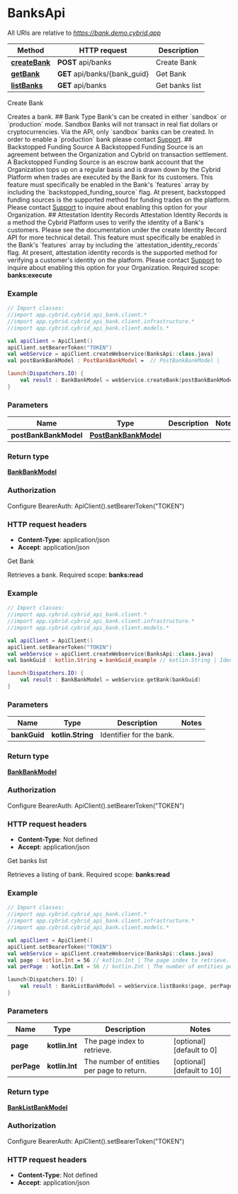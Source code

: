 # BanksApi

All URIs are relative to *https://bank.demo.cybrid.app*

Method | HTTP request | Description
------------- | ------------- | -------------
[**createBank**](BanksApi.md#createBank) | **POST** api/banks | Create Bank
[**getBank**](BanksApi.md#getBank) | **GET** api/banks/{bank_guid} | Get Bank
[**listBanks**](BanksApi.md#listBanks) | **GET** api/banks | Get banks list



Create Bank

Creates a bank.  ## Bank Type  Bank&#39;s can be created in either &#x60;sandbox&#x60; or &#x60;production&#x60; mode. Sandbox Banks will not transact in real fiat dollars or cryptocurrencies.  Via the API, only &#x60;sandbox&#x60; banks can be created. In order to enable a &#x60;production&#x60; bank please contact [Support](mailto:support@cybrid.app).  ## Backstopped Funding Source  A Backstopped Funding Source is an agreement between the Organization and Cybrid on transaction settlement. A Backstopped Funding Source is an escrow bank account that the Organization tops up on a regular basis and is drawn down by the Cybrid Platform when trades are executed by the Bank for its customers.  This feature must specifically be enabled in the Bank&#39;s &#x60;features&#x60; array by including the &#x60;backstopped_funding_source&#x60; flag. At present, backstopped funding sources is the supported method for funding trades on the platform.  Please contact [Support](mailto:support@cybrid.app) to inquire about enabling this option for your Organization.  ## Attestation Identity Records  Attestation Identity Records is a method the Cybrid Platform uses to verify the identity of a Bank&#39;s customers. Please see the documentation under the create Identity Record API for more technical detail.  This feature must specifically be enabled in the Bank&#39;s &#x60;features&#x60; array by including the &#x60;attestation_identity_records&#x60; flag. At present, attestation identity records is the supported method for verifying a customer&#39;s identity on the platform.  Please contact [Support](mailto:support@cybrid.app) to inquire about enabling this option for your Organization.    Required scope: **banks:execute**

### Example
```kotlin
// Import classes:
//import app.cybrid.cybrid_api_bank.client.*
//import app.cybrid.cybrid_api_bank.client.infrastructure.*
//import app.cybrid.cybrid_api_bank.client.models.*

val apiClient = ApiClient()
apiClient.setBearerToken("TOKEN")
val webService = apiClient.createWebservice(BanksApi::class.java)
val postBankBankModel : PostBankBankModel =  // PostBankBankModel | 

launch(Dispatchers.IO) {
    val result : BankBankModel = webService.createBank(postBankBankModel)
}
```

### Parameters

Name | Type | Description  | Notes
------------- | ------------- | ------------- | -------------
 **postBankBankModel** | [**PostBankBankModel**](PostBankBankModel.md)|  |

### Return type

[**BankBankModel**](BankBankModel.md)

### Authorization


Configure BearerAuth:
    ApiClient().setBearerToken("TOKEN")

### HTTP request headers

 - **Content-Type**: application/json
 - **Accept**: application/json


Get Bank

Retrieves a bank.  Required scope: **banks:read**

### Example
```kotlin
// Import classes:
//import app.cybrid.cybrid_api_bank.client.*
//import app.cybrid.cybrid_api_bank.client.infrastructure.*
//import app.cybrid.cybrid_api_bank.client.models.*

val apiClient = ApiClient()
apiClient.setBearerToken("TOKEN")
val webService = apiClient.createWebservice(BanksApi::class.java)
val bankGuid : kotlin.String = bankGuid_example // kotlin.String | Identifier for the bank.

launch(Dispatchers.IO) {
    val result : BankBankModel = webService.getBank(bankGuid)
}
```

### Parameters

Name | Type | Description  | Notes
------------- | ------------- | ------------- | -------------
 **bankGuid** | **kotlin.String**| Identifier for the bank. |

### Return type

[**BankBankModel**](BankBankModel.md)

### Authorization


Configure BearerAuth:
    ApiClient().setBearerToken("TOKEN")

### HTTP request headers

 - **Content-Type**: Not defined
 - **Accept**: application/json


Get banks list

Retrieves a listing of bank.  Required scope: **banks:read**

### Example
```kotlin
// Import classes:
//import app.cybrid.cybrid_api_bank.client.*
//import app.cybrid.cybrid_api_bank.client.infrastructure.*
//import app.cybrid.cybrid_api_bank.client.models.*

val apiClient = ApiClient()
apiClient.setBearerToken("TOKEN")
val webService = apiClient.createWebservice(BanksApi::class.java)
val page : kotlin.Int = 56 // kotlin.Int | The page index to retrieve.
val perPage : kotlin.Int = 56 // kotlin.Int | The number of entities per page to return.

launch(Dispatchers.IO) {
    val result : BankListBankModel = webService.listBanks(page, perPage)
}
```

### Parameters

Name | Type | Description  | Notes
------------- | ------------- | ------------- | -------------
 **page** | **kotlin.Int**| The page index to retrieve. | [optional] [default to 0]
 **perPage** | **kotlin.Int**| The number of entities per page to return. | [optional] [default to 10]

### Return type

[**BankListBankModel**](BankListBankModel.md)

### Authorization


Configure BearerAuth:
    ApiClient().setBearerToken("TOKEN")

### HTTP request headers

 - **Content-Type**: Not defined
 - **Accept**: application/json

